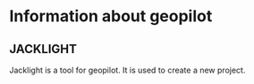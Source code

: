 # Information about geopilot

## JACKLIGHT

Jacklight is a tool for geopilot. It is used to create a new project.

